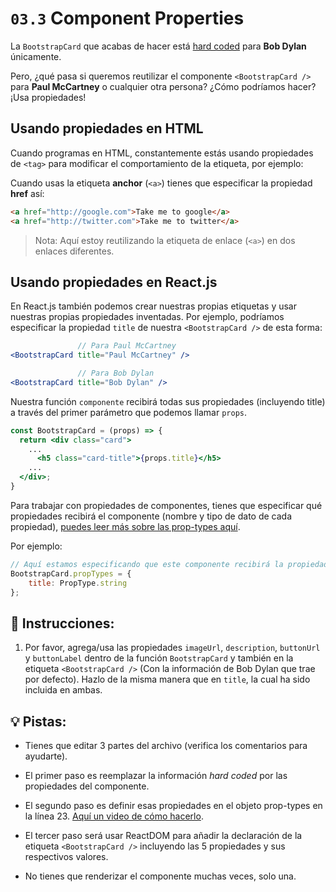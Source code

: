 # `03.3` Component Properties

La `BootstrapCard` que acabas de hacer está [hard coded](https://es.wikipedia.org/wiki/Codificaci%C3%B3n_r%C3%ADgida) para **Bob Dylan** únicamente.

Pero, ¿qué pasa si queremos reutilizar el componente `<BootstrapCard />` para **Paul McCartney** o cualquier otra persona? ¿Cómo podríamos hacer? ¡Usa propiedades!

## Usando propiedades en HTML

Cuando programas en HTML, constantemente estás usando propiedades de `<tag>` para modificar el comportamiento de la etiqueta, por ejemplo:

Cuando usas la etiqueta **anchor** (`<a>`) tienes que especificar la propiedad **href** así:

```html
<a href="http://google.com">Take me to google</a>
<a href="http://twitter.com">Take me to twitter</a>
```

> Nota: Aquí estoy reutilizando la etiqueta de enlace (`<a>`) en dos enlaces diferentes.

## Usando propiedades en React.js

En React.js también podemos crear nuestras propias etiquetas y usar nuestras propias propiedades inventadas. Por ejemplo, podríamos especificar la propiedad `title` de nuestra `<BootstrapCard />` de esta forma:

```jsx
               // Para Paul McCartney
<BootstrapCard title="Paul McCartney" />

               // Para Bob Dylan
<BootstrapCard title="Bob Dylan" />
```

Nuestra función `componente` recibirá todas sus propiedades (incluyendo title) a través del primer parámetro que podemos llamar `props`.

```jsx
const BootstrapCard = (props) => {
  return <div class="card">
    ...
      <h5 class="card-title">{props.title}</h5>
    ...
  </div>;
}
```

Para trabajar con propiedades de componentes, tienes que especificar qué propiedades recibirá el componente (nombre y tipo de dato de cada propiedad), [puedes leer más sobre las prop-types aquí](https://reactjs.org/docs/typechecking-with-proptypes.html). 

Por ejemplo:

```js
// Aquí estamos especificando que este componente recibirá la propiedad "title" y será un string.
BootstrapCard.propTypes = {
	title: PropType.string
};
```

## 📝 Instrucciones:

1. Por favor, agrega/usa las propiedades `imageUrl`, `description`, `buttonUrl` y `buttonLabel` dentro de la función `BootstrapCard` y también en la etiqueta `<BootstrapCard />` (Con la información de Bob Dylan que trae por defecto). Hazlo de la misma manera que en `title`, la cual ha sido incluida en ambas.

## 💡 Pistas:

+ Tienes que editar 3 partes del archivo (verifica los comentarios para ayudarte).

+ El primer paso es reemplazar la información *hard coded* por las propiedades del componente.

+ El segundo paso es definir esas propiedades en el objeto prop-types en la línea 23. [Aquí un video de cómo hacerlo](https://www.youtube.com/watch?v=oty7VGcXK44).

+ El tercer paso será usar ReactDOM para añadir la declaración de la etiqueta `<BootstrapCard />` incluyendo las 5 propiedades y sus respectivos valores.

+ No tienes que renderizar el componente muchas veces, solo una.
